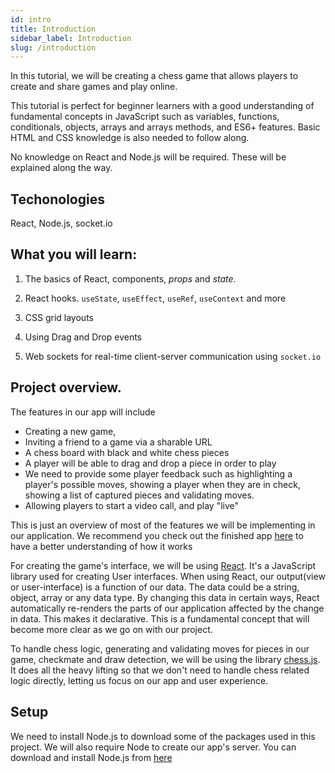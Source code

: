 ```yaml
---
id: intro
title: Introduction
sidebar_label: Introduction
slug: /introduction
---
```


In this tutorial, we will be creating a chess game that allows players to create and share games and play online.

This tutorial is perfect for beginner learners with a good understanding of fundamental concepts in JavaScript such as variables, functions, conditionals, objects, arrays and arrays methods, and ES6+ features.
Basic HTML and CSS knowledge is also needed to follow along.

No knowledge on React and Node.js will be required. These will be explained along the way.

## Techonologies

React, Node.js, socket.io

## What you will learn:

1. The basics of React, components, _props_ and _state_.

2. React hooks. `useState`, `useEffect`, `useRef`, `useContext` and more

3. CSS grid layouts

4. Using Drag and Drop events

5. Web sockets for real-time client-server communication using `socket.io`

## Project overview.

The features in our app will include

- Creating a new game,
- Inviting a friend to a game via a sharable URL
- A chess board with black and white chess pieces
- A player will be able to drag and drop a piece in order to play
- We need to provide some player feedback such as highlighting a player's possible moves, showing a player when they are in check, showing a list of captured pieces and validating moves.
- Allowing players to start a video call, and play "live"

This is just an overview of most of the features we will be implementing in our application. We recommend you check out the finished app [here](https://friendlychat-a2335.firebaseapp.com/) to have a better understanding of how it works

For creating the game's interface, we will be using [React](https://reactjs.org). It's a JavaScript library used for creating User interfaces. When using React, our output(view or user-interface) is a function of our data. The data could be a string, object, array or any data type. By changing this data in certain ways, React automatically re-renders the parts of our application affected by the change in data. This makes it declarative. This is a fundamental concept that will become more clear as we go on with our project.

To handle chess logic, generating and validating moves for pieces in our game, checkmate and draw detection, we will be using the library [chess.js](https://github.com/jhlywa/chess.js). It does all the heavy lifting so that we don't need to handle chess related logic directly, letting us focus on our app and user experience.

## Setup

We need to install Node.js to download some of the packages used in this project. We will also require Node to create our app's server. You can download and install Node.js from [here](https://nodejs.org)
